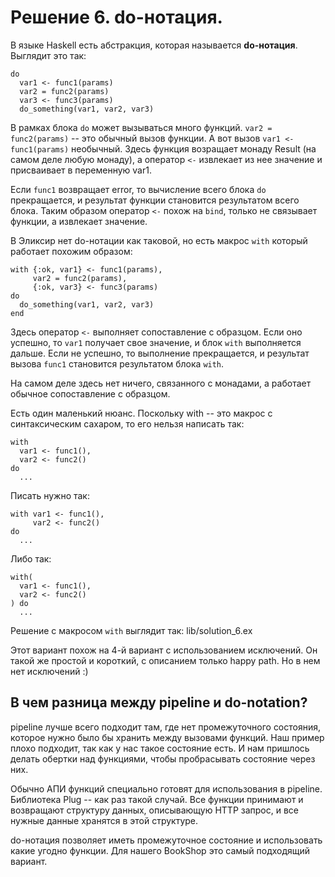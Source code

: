 # Решение 6. do-нотация.

В языке Haskell есть абстракция, которая называется **do-нотация**. Выглядит это так:

```
do 
  var1 <- func1(params)
  var2 = func2(params)
  var3 <- func3(params)
  do_something(var1, var2, var3)
```

В рамках блока `do` может вызываться много функций. `var2 = func2(params)` -- это обычный вызов функции. А вот вызов `var1 <- func1(params)` необычный. Здесь функция возращает монаду Result (на самом деле любую монаду), а оператор `<-` извлекает из нее значение и присваивает в переменную var1. 

Если `func1` возвращает error, то вычисление всего блока `do` прекращается, и результат функции становится результатом всего блока. Таким образом оператор `<-` похож на `bind`, только не связывает функции, а извлекает значение. 

В Эликсир нет do-нотации как таковой, но есть макрос `with` который работает похожим образом:

```
with {:ok, var1} <- func1(params),
     var2 = func2(params),
     {:ok, var3} <- func3(params)
do
  do_something(var1, var2, var3)
end
```

Здесь оператор `<-` выполняет сопоставление с образцом. Если оно успешно, то `var1` получает свое значение, и блок `with` выполняется дальше. Если не успешно, то выполнение прекращается, и результат вызова `func1` становится результатом блока `with`.

На самом деле здесь нет ничего, связанного с монадами, а работает обычное сопоставление с образцом. 

Есть один маленький нюанс. Поскольку with -- это макрос с синтаксическим сахаром, то его нельзя написать так:

```
with
  var1 <- func1(),
  var2 <- func2()
do
  ...
```

Писать нужно так:

```
with var1 <- func1(),
     var2 <- func2()
do
  ...
```

Либо так:

```
with(
  var1 <- func1(),
  var2 <- func2()
) do
  ...
```

Решение с макросом `with` выглядит так: lib/solution_6.ex

Этот вариант похож на 4-й вариант с использованием исключений. Он такой же простой и короткий, с описанием только happy path. Но в нем нет исключений :)


## В чем разница между pipeline и do-notation?

pipeline лучше всего подходит там, где нет промежуточного состояния, которое нужно было бы хранить между вызовами функций. Наш пример плохо подходит, так как у нас такое состояние есть. И нам пришлось делать обертки над функциями, чтобы пробрасывать состояние через них.

Обычно АПИ функций специально готовят для использования в pipeline. Библиотека Plug -- как раз такой случай. Все функции принимают и возвращают структуру данных, описывающую HTTP запрос, и все нужные данные хранятся в этой структуре.

do-нотация позволяет иметь промежуточное состояние и использовать какие угодно функции. Для нашего BookShop это самый подходящий вариант.

